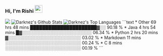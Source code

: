 ### Hi, I'm Rishi <img src="https://media.giphy.com/media/hvRJCLFzcasrR4ia7z/giphy.gif" width="25px" />
<img src="https://img.shields.io/badge/Data Scienctist-Python-blue?style=flat-square" >
<img alt="Darknez's Github Stats" src="https://github-readme-stats.vercel.app/api?username=Darknez07&show_icons=true&count_private=true&theme=dark" />
<img alt="Darknez's Top Languages" src="https://github-readme-stats.vercel.app/api/top-langs/?username=Darknez07&langs_count=5&theme=tokyonight" />
<!--START_SECTION:waka-->
```text
* Other      69 hrs 48 mins  ██████████████████████▓░░   90.18 % 
* Java       4 hrs 54 mins   █▓░░░░░░░░░░░░░░░░░░░░░░░   06.34 % 
* Python     2 hrs 20 mins   ▓░░░░░░░░░░░░░░░░░░░░░░░░   03.02 % 
* Markdown   11 mins         ░░░░░░░░░░░░░░░░░░░░░░░░░   00.24 % 
* C          8 mins          ░░░░░░░░░░░░░░░░░░░░░░░░░   00.19 % 
```
<!--END_SECTION:waka-->
